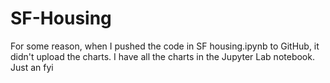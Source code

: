# SF-Housing
For some reason, when I pushed the code in SF housing.ipynb to GitHub, it didn't upload the charts.  I have all the charts in the Jupyter Lab notebook.  Just an fyi

